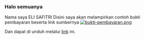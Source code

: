 ### Halo semuanya

Nama saya ELI SAFITRI
Disini saya akan melampirkan contoh bukti pembayaran beserta link sumbernya
[![bukti-pembayaran.png](https://i.postimg.cc/qvqKzd1P/bukti-pembayaran.png)](https://postimg.cc/ZWknMXtH)

Dan dapat di unduh melalui [link](https://superapp.id/blog/bisnis/contoh-invoice/) ini.
